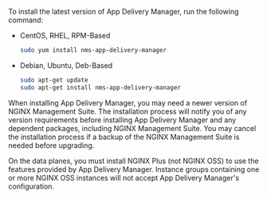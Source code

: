 To install the latest version of App Delivery Manager, run the following command:

- CentOS, RHEL, RPM-Based

  ```bash
  sudo yum install nms-app-delivery-manager
  ```

- Debian, Ubuntu, Deb-Based

  ```bash
  sudo apt-get update
  sudo apt-get install nms-app-delivery-manager
  ```

When installing App Delivery Manager, you may need a newer version of NGINX Management Suite. The installation process will notify you of any version requirements before installing App Delivery Manager and any dependent packages, including NGINX Management Suite. You may cancel the installation process if a backup of the NGINX Management Suite is needed before upgrading.

On the data planes, you must install NGINX Plus (not NGINX OSS) to use the features provided by App Delivery Manager. Instance groups containing one or more NGINX OSS instances will not accept App Delivery Manager's configuration.

<!-- Do not remove. Keep this code at the bottom of the include -->
<!-- DOCS-000 -->

